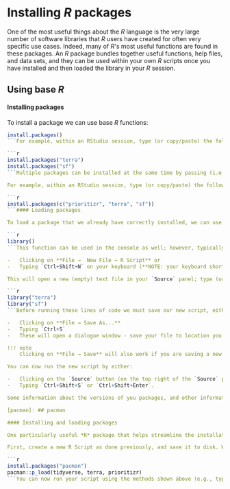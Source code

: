 # Installing *R* packages

One of the most useful things about the *R* language is the very large number of software libraries that *R* users have created for often very specific use cases. Indeed, many of *R*'s most useful functions are found in these packages. An *R* package bundles together useful functions, help files, and data sets, and they can be used within your own *R* scripts once you have installed and then loaded the library in your *R* session. 

## Using base *R*

#### Installing packages

To install a package we can use base *R* functions:

```r
install.packages()
```For example, within an RStudio session, type (or copy/paste) the following into the console, press `Enter`:

```r
install.packages("terra")
install.packages("sf")
```Multiple packages can be installed at the same time by passing (i.e., concatenating) the names of each package within the `c()` function. 

For example, within an RStudio session, type (or copy/paste) the following into the `Console` panel, and press `Enter`:

```r
install.packages(c("prioritizr", "terra", "sf"))
```#### Loading packages

To load a package that we already have correctly installed, we can use the base *R* function:

```r
library()
```This function can be used in the console as well; however, typically we will want to load installed packages within a script we are developing, that will be saved (as a `.R` file) for later use. By convention, best practice is to install and load all necessary packages to run each script at the top of the *R* script, one package per line (although, see the :ref:`pacman` section below). First, within your open *RStudio* session, we need to create a new R Script, either by:

-   Clicking on **File →  New File → R Script** or
-   Typing `Ctrl+Shift+N` on your keyboard (**NOTE: your keyboard shortcuts may differ!**)

This will open a new (empty) text file in your `Source` panel; type (or copy/paste) the following into the new file.

```r
library("terra")
library("sf")
```Before running these lines of code we must save our new script, either by:

-   Clicking on **File → Save As...**
-   Typing `Ctrl+S`
-   These will open a dialogue window - save your file to location you will remember. It will automatically have the `.R` file type appended to it.

!!! note
    Clicking on **File → Save** will also work if you are saving a new file the first time 

You can now run the new script by either:

-   Clicking on the `Source` button (on the top right of the `Source` panel in RStudio)
-   Typing `Ctrl+Shift+S` or `Ctrl+Shift+Enter`.

Some information about the versions of you packages, and other information, may print to your `Console` window (or report errors if they occur... eeek!)

[pacman]: ## pacman

#### Installing and loading packages

One particularly useful *R* package that helps streamline the installation of R packages that are in the CRAN repositories is **pacman**. Following the conventional best practice of installing and loading all packages required to run each script at the top of the R script, **pacman** can simplify the process by both installing (if not previously installed) and loading required packages, in a more concise format. 

First, create a new R Script as done previously, and save it to disk. We will need to install the **pacman** first; afterwards we can use the `pacman::p_load()` function both install (again, if not already installed) and load the desired packages. Type (or copy/paste) the following into the new file:

```r
install.packages("pacman")
pacman::p_load(tidyverse, terra, prioritizr)
```You can now run your script using the methods shown above (e.g., typing `Ctrl+Shift+S`, `Ctrl+Shift+Enter`, or clicking on the `Source` button).
